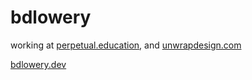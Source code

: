 # bdlowery

working at [perpetual.education](https://perpetual.education/), and [unwrapdesign.com](https://www.unwrapdesign.com/)

[bdlowery.dev](https://bdlowery.dev)

